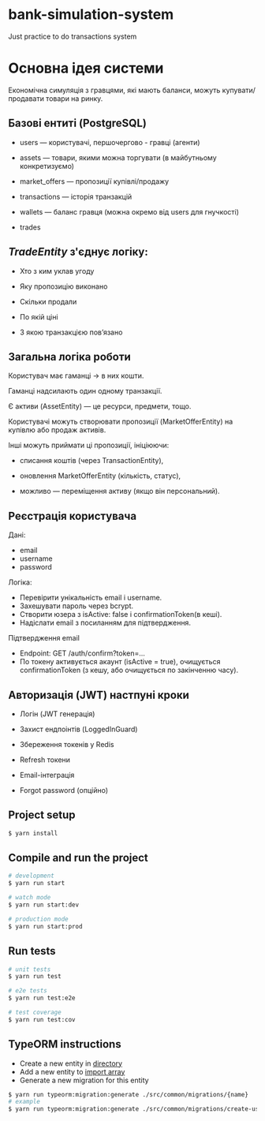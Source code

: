 # bank-simulation-system
Just practice to do transactions system

# Основна ідея системи
Економічна симуляція з гравцями, які мають баланси, можуть купувати/продавати товари на ринку.
## Базові ентиті (PostgreSQL)

- users — користувачі, першочергово - гравці (агенти)

- assets — товари, якими можна торгувати (в майбутньому конкретизуємо)

- market_offers — пропозиції купівлі/продажу 

- transactions — історія транзакцій

- wallets — баланс гравця (можна окремо від users для гнучкості)

- trades 

## *TradeEntity* з'єднує логіку:

- Хто з ким уклав угоду

- Яку пропозицію виконано

- Скільки продали

- По якій ціні

- З якою транзакцією пов’язано

## Загальна логіка роботи
Користувач має гаманці → в них кошти.

Гаманці надсилають один одному транзакції.

Є активи (AssetEntity) — це ресурси, предмети, тощо.

Користувачі можуть створювати пропозиції (MarketOfferEntity) на купівлю або продаж активів.

Інші можуть приймати ці пропозиції, ініціюючи:

- списання коштів (через TransactionEntity),

- оновлення MarketOfferEntity (кількість, статус),

- можливо — переміщення активу (якщо він персональний).

## Реєстрація користувача
Дані:
- email
- username
- password

Логіка:
- Перевірити унікальність email і username.
- Захешувати пароль через bcrypt.
- Створити юзера з isActive: false і confirmationToken(в кеші).
- Надіслати email з посиланням для підтвердження.

Підтвердження email
- Endpoint: GET /auth/confirm?token=...
- По токену активується акаунт (isActive = true), очищується confirmationToken (з кешу, або очищується по закінченню часу).

## Авторизація (JWT) настпуні кроки
- Логін (JWT генерація)

- Захист ендпоінтів (LoggedInGuard)

- Збереження токенів у Redis

- Refresh токени

- Email-інтеграція

- Forgot password (опційно)


## Project setup

```bash
$ yarn install
```

## Compile and run the project

```bash
# development
$ yarn run start

# watch mode
$ yarn run start:dev

# production mode
$ yarn run start:prod
```

## Run tests

```bash
# unit tests
$ yarn run test

# e2e tests
$ yarn run test:e2e

# test coverage
$ yarn run test:cov
```

## TypeORM instructions
* Create a new entity in [directory](/src/common/entities)
* Add a new entity to [import array](/src/common/entities/index.ts)
* Generate a new migration for this entity

```bash
$ yarn run typeorm:migration:generate ./src/common/migrations/{name}
# example
$ yarn run typeorm:migration:generate ./src/common/migrations/create-users
```